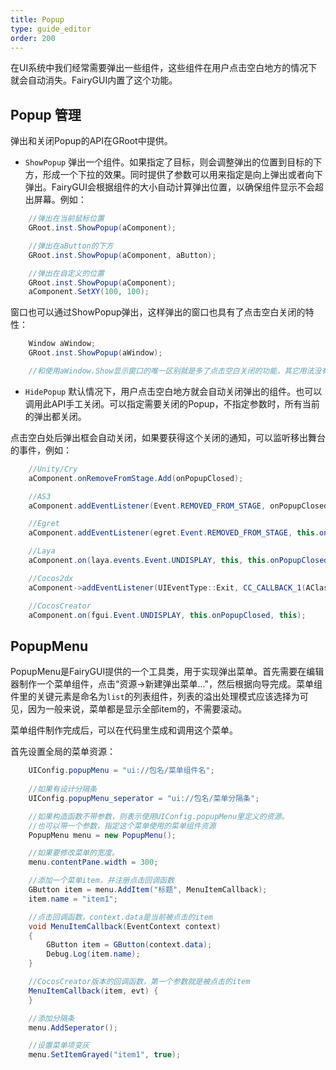 ```yaml
---
title: Popup
type: guide_editor
order: 200
---
```


在UI系统中我们经常需要弹出一些组件，这些组件在用户点击空白地方的情况下就会自动消失。FairyGUI内置了这个功能。

## Popup 管理

弹出和关闭Popup的API在GRoot中提供。

- `ShowPopup` 弹出一个组件。如果指定了目标，则会调整弹出的位置到目标的下方，形成一个下拉的效果。同时提供了参数可以用来指定是向上弹出或者向下弹出。FairyGUI会根据组件的大小自动计算弹出位置，以确保组件显示不会超出屏幕。例如：

```csharp
    //弹出在当前鼠标位置
    GRoot.inst.ShowPopup(aComponent);

    //弹出在aButton的下方
    GRoot.inst.ShowPopup(aComponent, aButton);

    //弹出在自定义的位置
    GRoot.inst.ShowPopup(aComponent);
    aComponent.SetXY(100, 100);
```

窗口也可以通过ShowPopup弹出，这样弹出的窗口也具有了点击空白关闭的特性：

```csharp
    Window aWindow;
    GRoot.inst.ShowPopup(aWindow);

    //和使用aWindow.Show显示窗口的唯一区别就是多了点击空白关闭的功能，其它用法没有任何区别。
```

- `HidePopup` 默认情况下，用户点击空白地方就会自动关闭弹出的组件。也可以调用此API手工关闭。可以指定需要关闭的Popup，不指定参数时，所有当前的弹出都关闭。

点击空白处后弹出框会自动关闭，如果要获得这个关闭的通知，可以监听移出舞台的事件，例如：

```csharp
    //Unity/Cry
    aComponent.onRemoveFromStage.Add(onPopupClosed);

    //AS3
    aComponent.addEventListener(Event.REMOVED_FROM_STAGE, onPopupClosed);

    //Egret
    aComponent.addEventListener(egret.Event.REMOVED_FROM_STAGE, this.onPopupClosed, this);

    //Laya
    aComponent.on(laya.events.Event.UNDISPLAY, this, this.onPopupClosed);

    //Cocos2dx
    aComponent->addEventListener(UIEventType::Exit, CC_CALLBACK_1(AClass::onPopupClosed, this));

    //CocosCreator
    aComponent.on(fgui.Event.UNDISPLAY, this.onPopupClosed, this);
```

## PopupMenu

PopupMenu是FairyGUI提供的一个工具类，用于实现弹出菜单。首先需要在编辑器制作一个菜单组件，点击“资源->新建弹出菜单..."，然后根据向导完成。菜单组件里的关键元素是命名为`list`的列表组件，列表的溢出处理模式应该选择为可见，因为一般来说，菜单都是显示全部item的，不需要滚动。

菜单组件制作完成后，可以在代码里生成和调用这个菜单。

首先设置全局的菜单资源：
```csharp
    UIConfig.popupMenu = "ui://包名/菜单组件名";
    
    //如果有设计分隔条
    UIConfig.popupMenu_seperator = "ui://包名/菜单分隔条";
```

```csharp
    //如果构造函数不带参数，则表示使用UIConfig.popupMenu里定义的资源。
    //也可以带一个参数，指定这个菜单使用的菜单组件资源
    PopupMenu menu = new PopupMenu();

    //如果要修改菜单的宽度。
    menu.contentPane.width = 300;

    //添加一个菜单item，并注册点击回调函数
    GButton item = menu.AddItem("标题", MenuItemCallback);
    item.name = "item1";

    //点击回调函数，context.data是当前被点击的item
    void MenuItemCallback(EventContext context)
    {
        GButton item = GButton(context.data);
        Debug.Log(item.name);
    }

    //CocosCreator版本的回调函数，第一个参数就是被点击的item
    MenuItemCallback(item, evt) {
    }

    //添加分隔条
    menu.AddSeperator();

    //设置菜单项变灰
    menu.SetItemGrayed("item1", true);
```